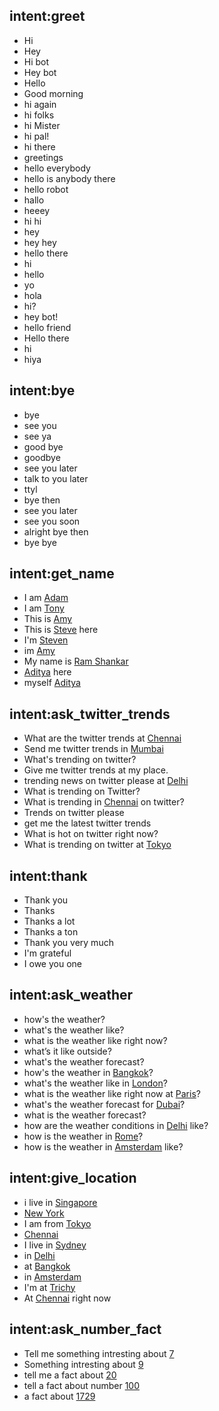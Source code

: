 ## intent:greet
- Hi
- Hey
- Hi bot
- Hey bot
- Hello
- Good morning
- hi again
- hi folks
- hi Mister
- hi pal!
- hi there
- greetings
- hello everybody
- hello is anybody there
- hello robot
- hallo
- heeey
- hi hi
- hey
- hey hey
- hello there
- hi
- hello
- yo
- hola
- hi?
- hey bot!
- hello friend
- Hello there
- hi
- hiya

## intent:bye
- bye
- see you
- see ya
- good bye
- goodbye
- see you later
- talk to you later
- ttyl
- bye then
- see you later
- see you soon
- alright bye then
- bye bye

## intent:get_name
- I am [Adam](name)
- I am [Tony](name)
- This is [Amy](name)
- This is [Steve](name) here
- I'm [Steven](name)
- im [Amy](name)
- My name is [Ram Shankar](name)
- [Aditya](name) here
- myself [Aditya](name)

## intent:ask_twitter_trends
- What are the twitter trends at [Chennai](location)
- Send me twitter trends in [Mumbai](location)
- What's trending on twitter?
- Give me twitter trends at my place.
- trending news on twitter please at [Delhi](location)
- What is trending on Twitter?
- What is trending in [Chennai](location) on twitter?
- Trends on twitter please
- get me the latest twitter trends
- What is hot on twitter right now?
- What is trending on twitter at [Tokyo](location)

## intent:thank
- Thank you
- Thanks
- Thanks a lot
- Thanks a ton
- Thank you very much
- I'm grateful
- I owe you one

## intent:ask_weather
- how's the weather?
- what's the weather like?
- what is the weather like right now?
- what’s it like outside?
- what's the weather forecast?
- how's the weather in [Bangkok](location)?
- what's the weather like in [London](location)?
- what is the weather like right now at [Paris](location)?
- what's the weather forecast for [Dubai](location)?
- what is the weather forecast?
- how are the weather conditions in [Delhi](location) like?
- how is the weather in [Rome](location)?
- how is the weather in [Amsterdam](location) like?

## intent:give_location
- i live in [Singapore](location)
- [New York](location)
- I am from [Tokyo](location)
- [Chennai](location)
- I live in [Sydney](location)
- in [Delhi](location)
- at [Bangkok](location)
- in [Amsterdam](location)
- I'm at [Trichy](location)
- At [Chennai](location) right now

## intent:ask_number_fact
- Tell me something intresting about [7](number)
- Something intresting about [9](number)
- tell me a fact about [20](number)
- tell a fact about number [100](number)
- a fact about [1729](number)